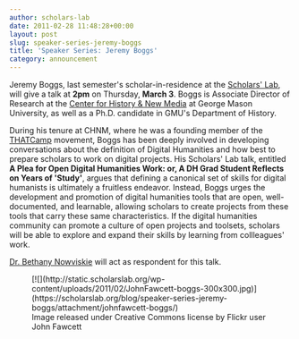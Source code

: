 ```yaml
---
author: scholars-lab
date: 2011-02-28 11:48:28+00:00
layout: post
slug: speaker-series-jeremy-boggs
title: 'Speaker Series: Jeremy Boggs'
category: announcement
---
```


Jeremy Boggs, last semester's scholar-in-residence at the [Scholars' Lab](http://scholarslab.org), will give a talk at **2pm** on Thursday, **March 3**. Boggs is Associate Director of Research at the [Center for History & New Media](http://chnm.gmu.edu) at George Mason University, as well as a Ph.D. candidate in GMU's Department of History.

During his tenure at CHNM, where he was a founding member of the [THATCamp](http://thatcamp.org/) movement, Boggs has been deeply involved in developing conversations about the definition of Digital Humanities and how best to prepare scholars to work on digital projects. His Scholars' Lab talk, entitled **A Plea for Open Digital Humanities Work: or, A DH Grad Student Reflects on Years of 'Study'**, argues that defining a canonical set of skills for digital humanists is ultimately a fruitless endeavor. Instead, Boggs urges the development and promotion of digital humanities tools that are open, well-documented, and learnable, allowing scholars to create projects from these tools that carry these same characteristics. If the digital humanities community can promote a culture of open projects and toolsets, scholars will be able to explore and expand their skills by learning from collleagues' work.

[Dr. Bethany Nowviskie](http://nowviskie.org) will act as respondent for this talk.
<figure>
  [![](http://static.scholarslab.org/wp-content/uploads/2011/02/JohnFawcett-boggs-300x300.jpg)](https://scholarslab.org/blog/speaker-series-jeremy-boggs/attachment/johnfawcett-boggs/)
  <figcaption>
Image released under Creative Commons license by Flickr user John Fawcett
</figcaption>

</figure>
